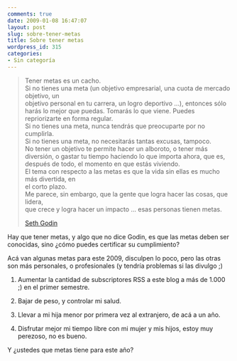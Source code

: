 ```yaml
---
comments: true
date: 2009-01-08 16:47:07
layout: post
slug: sobre-tener-metas
title: Sobre tener metas
wordpress_id: 315
categories:
- Sin categoría
---
```


> Tener metas es un cacho.  
Si no tienes una meta (un objetivo empresarial, una cuota de mercado objetivo, un   
objetivo personal en tu carrera, un logro deportivo ...), entonces sólo harás lo mejor que puedas. Tomarás lo que viene. Puedes repriorizarte en forma regular.  
Si no tienes una meta, nunca tendrás que preocuparte por no cumplirla.  
Si no tienes una meta, no necesitarás tantas excusas, tampoco.  
No tener un objetivo te permite hacer un alboroto, o tener más diversión, o gastar tu tiempo haciendo lo que importa ahora, que es, después de todo, el momento en que estás viviendo.  
El tema con respecto a las metas es que la vida sin ellas es mucho más divertida, en   
el corto plazo.  
Me parece, sin embargo, que la gente que logra hacer las cosas, que lidera,   
que crece y logra hacer un impacto ... esas personas tienen metas.
>
> [Seth Godin](http://sethgodin.typepad.com/seths_blog/2009/01/the-thing-about.html)

Hay que tener metas, y algo que no dice Godin, es que las metas deben ser conocidas, sino ¿cómo puedes certificar su cumplimiento?

  
Acá van algunas metas para este 2009, disculpen lo poco, pero las otras son más personales, o profesionales (y tendría problemas si las divulgo ;)


1. Aumentar la cantidad de subscriptores RSS a este blog a más de 1.000 ;) en el primer semestre.

2. Bajar de peso, y controlar mi salud.

3. Llevar a mi hija menor por primera vez al extranjero, de acá a un año.

4. Disfrutar mejor mi tiempo libre con mi mujer y mis hijos, estoy muy perezoso, no es bueno.

Y ¿ustedes que metas tiene para este año?